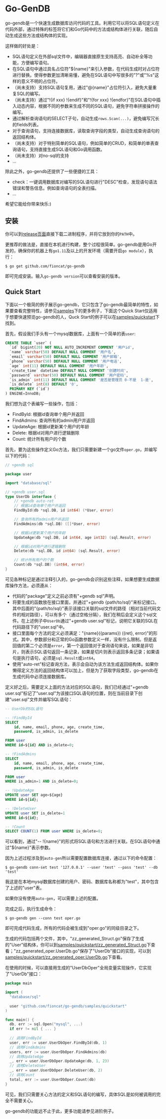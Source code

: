 # Go-GenDB

go-gendb是一个快速生成数据库访问代码的工具。利用它可以将SQL语句定义在代码外部，通过特殊的标签将它们和Go代码中的方法或结构体进行关联，随后自动生成这些方法或结构体的实现。

这样做的好处是：

- SQL语句定义在外部sql文件中，编辑器直接原生支持高亮、自动补全等功能，方便编写语句。
- 在SQL语句中通过具名占位符"${name}"来引入参数，在代码生成时对占位符进行替换。使得参数更加清晰易懂，避免在SQL语句中写很多的"?"或"%s"这样的意义不明的占位符。
- （尚未支持）支持SQL语句复用，通过"@{name}"占位符引入，避免大量重复SQL的编写。
- （尚未支持）通过"!{if xxx} !{endif}"和"!{for xxx} !{endfor}"在SQL语句中插入动态内容，根据不同的参数来生成不同的SQL语句，避免字符串拼接操作的编写。
- 通过解析查询语句的SELECT子句，自动生成`rows.Scan(...)`，避免编写冗长的fields列表。
- 对于查询语句，支持连接数据库，读取查询字段的类型，自动生成查询语句的返回结构体。
- （尚未支持）对于特别简单的SQL语句，例如简单的CRUD，和简单的单表查询语句，支持直接生成SQL语句和Go调用函数。
- （尚未支持）对no-sql的支持
- ...

除此之外，go-gendb还提供了一些便捷的工具：

- check：一键调用数据库对编写的SQL语句进行"DESC"检查，发现语句语法错误和警告信息。例如查询语句的全表扫描。
- ...

希望它能给你带来快乐:)

## 安装

你可以到[release页面](https://github.com/fioncat/go-gendb/releases)直接下载二进制程序，并将它放到你的`PATH`中。

更推荐的做法是，直接在本机进行构建，整个过程很简单。go-gendb是用Go开发的，确保你的机器上有`go1.11`及以上的开发环境（需要开启`go module`），执行：

```text
$ go get github.com/fioncat/go-gendb
```

即可完成安装。输入`go-gendb version`可以查看安装的版本。

## Quick Start

下面以一个极简的例子展示go-gendb，它只包含了go-gendb最简单的特性，如果要查看完整特性，请参见[samples](samples)下的更多例子，下面这个Quick Start仅适用于想要快速预览go-gendb的人，Quck Start的例子可以在[samples/quickstart](samples/quickstart)下找到。

首先，假设我们手头有一个mysql数据库，上面有一个简单的表`user`:

```sql
CREATE TABLE `user` (
  `id` bigint(20) NOT NULL AUTO_INCREMENT COMMENT '用户id',
  `name` varchar(50) DEFAULT NULL COMMENT '用户名',
  `email` varchar(50) DEFAULT NULL COMMENT '用户邮箱',
  `phone` varchar(50) DEFAULT NULL COMMENT '用户电话',
  `age` int(11) DEFAULT NULL COMMENT '用户年龄',
  `create_time` datetime DEFAULT NULL COMMENT '创建时间',
  `password` varchar(50) DEFAULT NULL COMMENT '用户密码',
  `is_admin` int(11) DEFAULT NULL COMMENT '是否是管理员 0-不是  1-是',
  `is_delete` int(8) DEFAULT '0',
  PRIMARY KEY (`id`)
) ENGINE=InnoDB;
```

我们想为这个表编写一些操作，包括：

- FindById: 根据id查询单个用户并返回
- FindAdmins: 查询所有的admin用户并返回
- UpdateAge: 根据id更新某个用户的年龄
- Delete: 根据id对用户进行逻辑删除
- Count: 统计所有用户的个数

首先，要为这些操作定义Go方法，我们只需要新建一个go文件`oper.go`，并编写以下的代码：

```go
// +gendb sql

package user

import "database/sql"

// +gendb user.sql
type UserDb interface {
    // +gendb auto-ret
    // 根据id查询单个用户并返回
    FindById(db *sql.DB, id int64) (*User, error)

    // 查询所有的admin用户并返回
    FindAdmins(db *sql.DB) ([]*User, error)

    // 根据id更新某个用户的年龄
    UpdateAge(db *sql.DB, id int64, age int32) (sql.Result, error)

    // 根据id对用户进行逻辑删除
    Delete(db *sql.DB, id int64) (sql.Result, error)

    // 统计所有用户的个数
    Count(db *sql.DB) (int64, error)
}
```

可见各种标记是通过注释引入的，go-gendb会识别这些注释，如果想要生成数据库操作方法，必须遵从：

- 代码的"package"定义之前必须有"+gendb sql"声明。
- 将要生成的函数放在接口里面，并通过"+gendb {path/to/sql}"来标记接口。其中后面的"{path/to/sql}"表示该接口关联的sql文件的路径（相对当前代码文件的相对路径），可以有多个（通过空格分隔），我们在稍后会定义这个sql文件。在上述例子中`UserDb`通过"+gendb user.sql"标记，说明它关联的SQL在代码路径下的"user.sql"中。
- 接口里面每个方法的定义必须满足："{name}({params}) ({ret}, error)"的形式。其中，参数部分和正常的Go函数参数定义一样，没有什么限制。但是返回值的第二个必须是`error`，第一个返回值对于查询语句来说，如果是非切片，则表示SQL语句返回一条记录，如果是切片则表示返回多条记录；如果语句是执行语句，必须是`sql.Result`或`int64`。
- 使用"auto-ret"标记查询方法，表示会自动为该方法生成返回结构体。如果你懒得定义方法的返回结构体可以加上，但是为了获取字段类型，go-gendb在生成代码中必须连接数据库。

定义好之后，需要定义上面的方法对应的SQL语句，我们已经通过"+gendb user.sql"标记了"user.sql"为该接口SQL语句的位置，则在当前目录下创建"user.sql"文件并编写SQL语句：

```sql
-- UserDb的SQL语句

-- !FindById
SELECT
	id, name, email, phone, age, create_time,
	password, is_admin, is_delete

FROM user
WHERE id=${id} AND is_delete=0;

-- !FindAdmins
SELECT
	id, name, email, phone, age, create_time,
 	password, is_admin, is_delete

FROM user
WHERE is_admin=1 AND is_delete=0;

-- !UpdateAge
UPDATE user SET age=${age}
WHERE id=${id};

-- !DeleteUser
UPDATE user SET is_delete=1
WHERE id=${id};

-- !Count
SELECT COUNT(1) FROM user WHERE is_delete=0;
```

可以看到，通过"-- !{name}"的形式将SQL语句和方法进行关联。在SQL语句中通过"${name}"表示参数。

因为上述过程涉及到`auto-gen`所以需要配置数据库连接，通过以下的命令配置：

```text
$ go-gendb conn-set test '127.0.0.1' --user 'test' --pass 'test' --db 'test'
```

我这是在本地mysql数据库创建的用户、密码、数据库名称都为"test"，其中包含了上述的"user"表。

如果你没有使用`auto-gen`，可以需要上述的配置。

完成之后，执行生成命令：

```text
$ go-gendb gen --conn test oper.go
```

即可完成代码生成，所有的代码会被生成到"oper.go"的同级目录之下。

生成的代码包括两个文件，其中，"zz_generated_Struct.go"保存了生成的"User"结构体，你可以到[samples/quickstart/zz_generated_Struct.go](samples/quickstart/zz_generated_Struct.go)下查看；"zz_generated_oper.UserDb.go"保存了"UserDb"接口的实现，可以到[samples/quickstart/zz_generated_oper.UserDb.go](samples/quickstart/zz_generated_oper.UserDb.go)下查看。

在使用的时候，可以直接用生成的"UserDbOper"全局变量实现操作，它实现了"UserDb"接口：

```go
package main

import (
  "database/sql"
  
  user "github.com/fioncat/go-gendb/samples/quickstart"
)

func main() {
  db, err := sql.Open("mysql", ...)
  if err != nil { ... }
  
  // 调用FindById
  user, err := user.UserDbOper.FindById(db, 1)
  // 调用FindAdmins
  users, err := user.UserDbOper.FindAdmins(db)
  // 调用UpdateAge
  _, err = user.UserDbOper.UpdateAge(db, 1, 23)
  // 调用DeleteUser
  _, err = user.UserDbOper.DeleteUser(db, 2)
  // 调用Count
  total, err := user.UserDbOper.Count(db)
}
```

可见，我们只需要关心方法的定义和SQL语句的编写，具体SQL是如何被调用的完全不需要关心。

go-gendb的功能远不止于此，更多功能请参见进阶例子。

